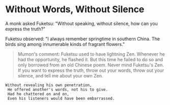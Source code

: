 # Without Words, Without Silence

A monk asked Fuketsu: "Without speaking, without silence, how can you express the truth?"

Fuketsu observed: "I always remember springtime in southern China. The birds sing among innumerable kinds of fragrant flowers."

> Mumon's comment: Fuketsu used to have lightning Zen. Whenever he had the opportunity, he flashed it. But this time he failed to do so and only borrowed from an old Chinese poem. Never mind Fuketsu's Zen. If you want to express the truth, throw out your words, throw out your silence, and tell me about your own Zen.

```
Without revealing his own penetration,
 He offered another's words, not his to give.
 Had he chattered on and on,
 Even his listeners would have been embarrassed.
```
